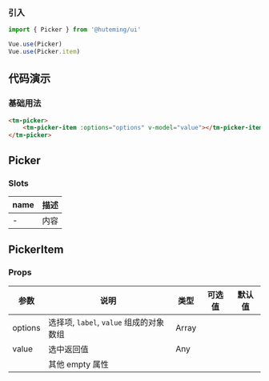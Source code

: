 
### 引入

```javascript
import { Picker } from '@huteming/ui'

Vue.use(Picker)
Vue.use(Picker.item)
```

## 代码演示

### 基础用法

```html
<tm-picker>
    <tm-picker-item :options="options" v-model="value"></tm-picker-item>
</tm-picker>
```

## Picker

### Slots

| name | 描述 |
|------|--------|
| - | 内容 |

## PickerItem

### Props

| 参数 | 说明 | 类型 | 可选值 | 默认值 |
|-----|--------|------|-------|--------|
| options | 选择项, `label`, `value` 组成的对象数组 | Array |  |  |
| value | 选中返回值 | Any | | |
| | 其他 empty 属性 | | | |
